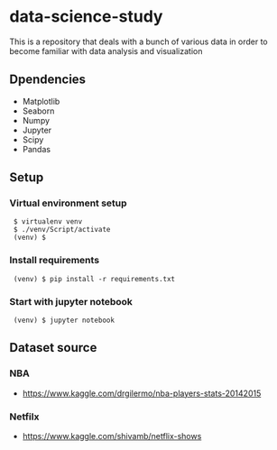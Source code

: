 # data-science-study
This is a repository that deals with a bunch of various data in order to become familiar with data analysis and visualization

## Dpendencies
- Matplotlib
- Seaborn
- Numpy
- Jupyter
- Scipy
- Pandas

## Setup
### Virtual environment setup
```shell
 $ virtualenv venv
 $ ./venv/Script/activate
 (venv) $
```

### Install requirements
```shell
 (venv) $ pip install -r requirements.txt
```

### Start with jupyter notebook
```shell
 (venv) $ jupyter notebook
```

## Dataset source
### NBA
 - https://www.kaggle.com/drgilermo/nba-players-stats-20142015
### Netfilx
 - https://www.kaggle.com/shivamb/netflix-shows